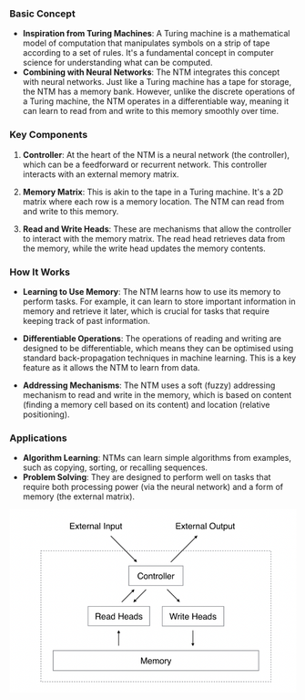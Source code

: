 ### Basic Concept

- **Inspiration from Turing Machines**: A Turing machine is a mathematical model of computation that manipulates symbols on a strip of tape according to a set of rules. It's a fundamental concept in computer science for understanding what can be computed.
- **Combining with Neural Networks**: The NTM integrates this concept with neural networks. Just like a Turing machine has a tape for storage, the NTM has a memory bank. However, unlike the discrete operations of a Turing machine, the NTM operates in a differentiable way, meaning it can learn to read from and write to this memory smoothly over time.

### Key Components

1. **Controller**: At the heart of the NTM is a neural network (the controller), which can be a feedforward or recurrent network. This controller interacts with an external memory matrix.
    
2. **Memory Matrix**: This is akin to the tape in a Turing machine. It's a 2D matrix where each row is a memory location. The NTM can read from and write to this memory.
    
3. **Read and Write Heads**: These are mechanisms that allow the controller to interact with the memory matrix. The read head retrieves data from the memory, while the write head updates the memory contents.
    

### How It Works

- **Learning to Use Memory**: The NTM learns how to use its memory to perform tasks. For example, it can learn to store important information in memory and retrieve it later, which is crucial for tasks that require keeping track of past information.
    
- **Differentiable Operations**: The operations of reading and writing are designed to be differentiable, which means they can be optimised using standard back-propagation techniques in machine learning. This is a key feature as it allows the NTM to learn from data.
    
- **Addressing Mechanisms**: The NTM uses a soft (fuzzy) addressing mechanism to read and write in the memory, which is based on content (finding a memory cell based on its content) and location (relative positioning).
    

### Applications

- **Algorithm Learning**: NTMs can learn simple algorithms from examples, such as copying, sorting, or recalling sequences.
- **Problem Solving**: They are designed to perform well on tasks that require both processing power (via the neural network) and a form of memory (the external matrix).


![](imgs/ntm-controller.png)
